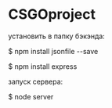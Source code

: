 # CSGOproject

установить в папку бэкэнда: 

$ npm install jsonfile --save

$ npm install express

запуск сервера:

$ node server
